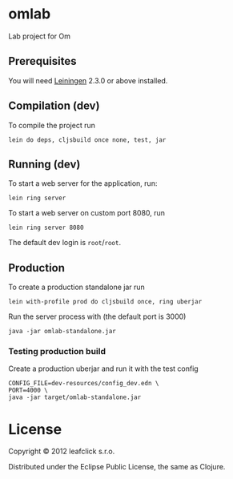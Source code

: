 omlab
=====

Lab project for Om

## Prerequisites

You will need [Leiningen][1] 2.3.0 or above installed.

[1]: https://github.com/technomancy/leiningen

## Compilation (dev)

To compile the project run

    lein do deps, cljsbuild once none, test, jar

## Running (dev)

To start a web server for the application, run:

    lein ring server

To start a web server on custom port 8080, run

    lein ring server 8080

The default dev login is `root`/`root`.

## Production

To create a production standalone jar run

    lein with-profile prod do cljsbuild once, ring uberjar

Run the server process with (the default port is 3000)

    java -jar omlab-standalone.jar

### Testing production build

Create a production uberjar and run it with the test config 

    CONFIG_FILE=dev-resources/config_dev.edn \
    PORT=4000 \
    java -jar target/omlab-standalone.jar


License
=======
Copyright © 2012 leafclick s.r.o.

Distributed under the Eclipse Public License, the same as Clojure.
